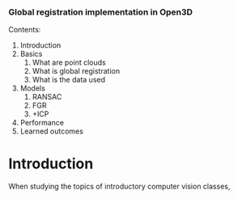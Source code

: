 
### Global registration implementation in Open3D

Contents:
1. Introduction
2. Basics
	1. What are point clouds
	2. What is global registration
	3. What is the data used
3. Models
	1. RANSAC
	2. FGR
	3. +ICP
4. Performance
5. Learned outcomes

# Introduction

When studying the topics of introductory computer vision classes, 